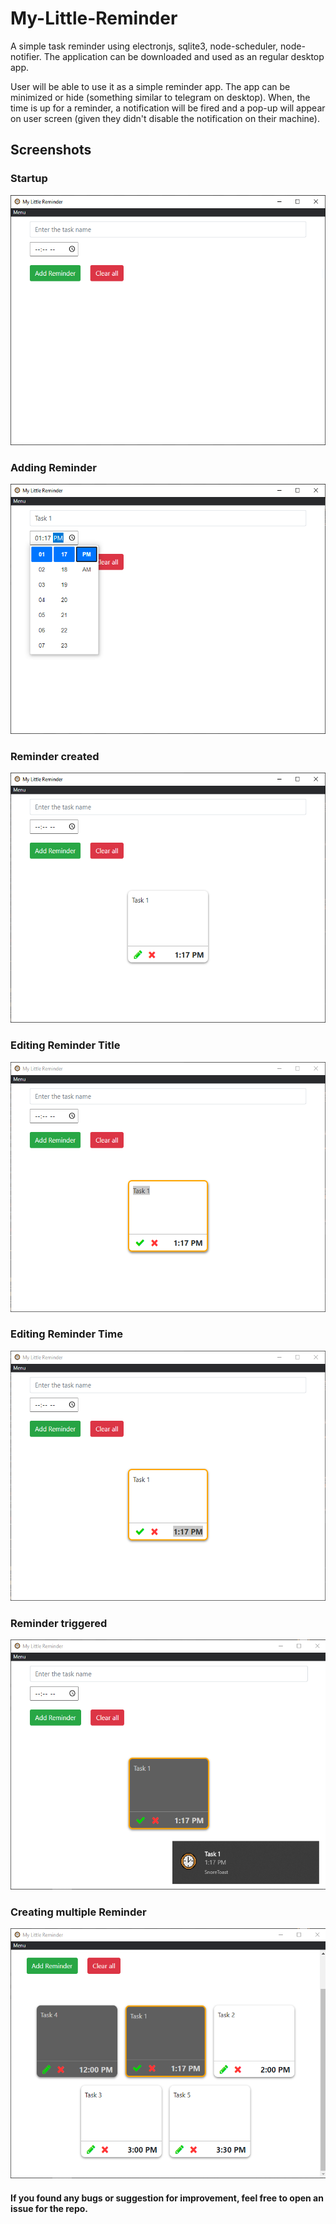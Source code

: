 # My-Little-Reminder
A simple task reminder using electronjs, sqlite3, node-scheduler, node-notifier. The application can be downloaded and used as an regular desktop app.

User will be able to use it as a simple reminder app. The app can be minimized or hide (something similar to telegram on desktop). When, the time is up for a reminder, a notification will be fired and a pop-up will appear on user screen (given they didn't disable the notification on their machine).

## Screenshots

### Startup
<img src="https://github.com/Leonlit/My-Little-Reminder/blob/master/assets/startup.png?raw=true" alt="start-up of the program" height="400px">

### Adding Reminder
<img src="https://github.com/Leonlit/My-Little-Reminder/blob/master/assets/adding_reminder.png?raw=true" alt="Adding Reminder" height="400px">

### Reminder created
<img src="https://github.com/Leonlit/My-Little-Reminder/blob/master/assets/created_reminder.png?raw=true" alt="Reminder created" height="400px">

### Editing Reminder Title
<img src="https://github.com/Leonlit/My-Little-Reminder/blob/master/assets/editing_reminder.png?raw=true" alt="Editing Reminder Title" height="400px">

### Editing Reminder Time
<img src="https://github.com/Leonlit/My-Little-Reminder/blob/master/assets/editing_time.png?raw=true" alt="Editing Reminder Time" height="400px">

### Reminder triggered
<img src="https://github.com/Leonlit/My-Little-Reminder/blob/master/assets/darken_task.png?raw=true" alt="Reminder triggered" height="400px">

### Creating multiple Reminder
<img src="https://github.com/Leonlit/My-Little-Reminder/blob/master/assets/multiple_reminder.png?raw=true" alt="Creating multiple Reminder" height="400px">

#### If you found any bugs or suggestion for improvement, feel free to open an issue for the repo.
